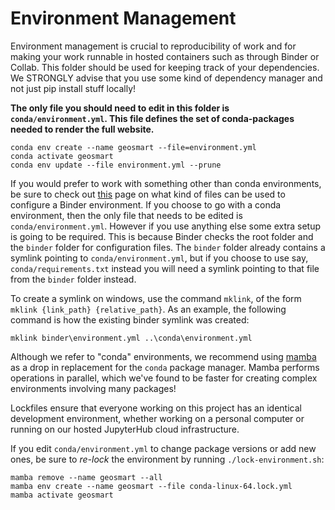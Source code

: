 # Environment Management

Environment management is crucial to reproducibility of work and for making your work runnable in hosted containers such as through Binder or Collab. This folder should be used for keeping track of your dependencies. We STRONGLY advise that you use some kind of dependency manager and not just pip install stuff locally!

**The only file you should need to edit in this folder is `conda/environment.yml`. This file defines the set of conda-packages needed to render the full website.**

```
conda env create --name geosmart --file=environment.yml
conda activate geosmart
conda env update --file environment.yml --prune
```

If you would prefer to work with something other than conda environments, be sure to check out [this](https://mybinder.readthedocs.io/en/latest/using/config_files.html#config-files) page on what kind of files can be used to configure a Binder environment. If you choose to go with a conda environment, then the only file that needs to be edited is `conda/environment.yml`. However if you use anything else some extra setup is going to be required. This is because Binder checks the root folder and the `binder` folder for configuration files. The `binder` folder already contains a symlink pointing to `conda/environment.yml`, but if you choose to use say, `conda/requirements.txt` instead you will need a symlink pointing to that file from the `binder` folder instead.

To create a symlink on windows, use the command `mklink`, of the form `mklink {link_path} {relative_path}`. As an example, the following command is how the existing binder symlink was created:
```
mklink binder\environment.yml ..\conda\environment.yml
```

Although we refer to "conda" environments, we recommend using [mamba](https://github.com/mamba-org/mamba) as a drop in replacement for the `conda` package manager. Mamba performs operations in parallel, which we've found to be faster for creating complex environments involving many packages!

Lockfiles ensure that everyone working on this project has an identical development environment, whether working on a personal computer or running on our hosted JupyterHub cloud infrastructure.

If you edit `conda/environment.yml` to change package versions or add new ones, be sure to _re-lock_ the environment by running `./lock-environment.sh`:

```
mamba remove --name geosmart --all
mamba env create --name geosmart --file conda-linux-64.lock.yml
mamba activate geosmart
```
